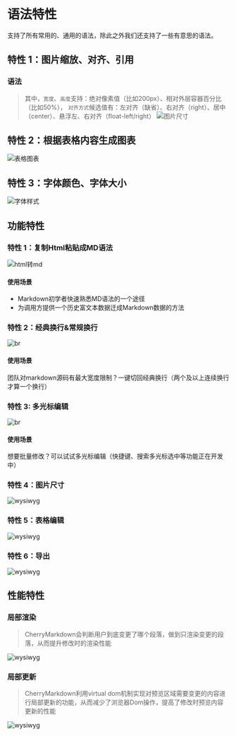 # 语法特性

 支持了所有常用的、通用的语法，除此之外我们还支持了一些有意思的语法。

## 特性 1：图片缩放、对齐、引用

### 语法

> 其中，`宽度`、`高度`支持：绝对像素值（比如200px）、相对外层容器百分比（比如50%），
`对齐方式`候选值有：左对齐（缺省）、右对齐（right）、居中（center）、悬浮左、右对齐（float-left/right）
![图片尺寸](/example/images/feature_image_size.png)



## 特性 2：根据表格内容生成图表<Badge type="danger" text="暂无开源" />

![表格图表](/example/images/feature_table_chart.png)



## 特性 3：字体颜色、字体大小

![字体样式](/example/images/feature_font.png)


## 功能特性

### 特性 1：复制Html粘贴成MD语法

![html转md](/example/images/feature_copy.gif)

#### 使用场景

- Markdown初学者快速熟悉MD语法的一个途径
- 为调用方提供一个历史富文本数据迁成Markdown数据的方法


### 特性 2：经典换行&常规换行

![br](/example/images/feature_br.gif)

#### 使用场景

团队对markdown源码有最大宽度限制？一键切回经典换行（两个及以上连续换行才算一个换行）


### 特性 3: 多光标编辑

![br](/example/images/feature_cursor.gif)

#### 使用场景

想要批量修改？可以试试多光标编辑（快捷键、搜索多光标选中等功能正在开发中）

### 特性 4：图片尺寸

![wysiwyg](/example/images/feature_image_wysiwyg.gif)

### 特性 5：表格编辑

![wysiwyg](/example/images/feature_table_wysiwyg.gif)

### 特性 6：导出

![wysiwyg](/example/images/feature_export.png)


## 性能特性

### 局部渲染

> CherryMarkdown会判断用户到底变更了哪个段落，做到只渲染变更的段落，从而提升修改时的渲染性能

![wysiwyg](/example/images/feature_myers.png)

### 局部更新

> CherryMarkdown利用virtual dom机制实现对预览区域需要变更的内容进行局部更新的功能，从而减少了浏览器Dom操作，提高了修改时预览内容更新的性能

![wysiwyg](/example/images/feature_vdom.gif)

